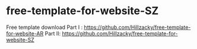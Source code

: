 # free-template-for-website-SZ
Free template download
Part I : https://github.com/Hillzacky/free-template-for-website-AR
Part II: https://github.com/Hillzacky/free-template-for-website-SZ
